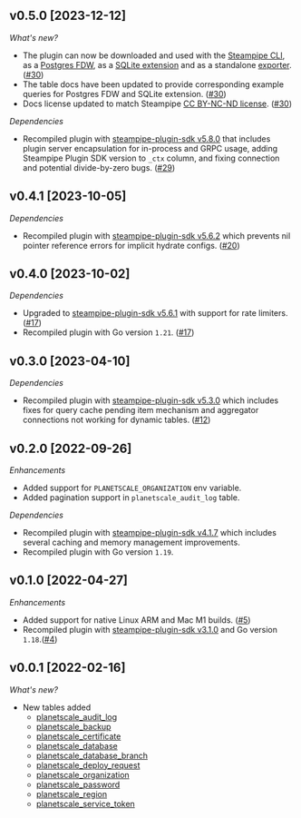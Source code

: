 ## v0.5.0 [2023-12-12]

_What's new?_

- The plugin can now be downloaded and used with the [Steampipe CLI](https://steampipe.io/docs), as a [Postgres FDW](https://steampipe.io/docs/steampipe_postgres/overview), as a [SQLite extension](https://steampipe.io/docs//steampipe_sqlite/overview) and as a standalone [exporter](https://steampipe.io/docs/steampipe_export/overview). ([#30](https://github.com/turbot/steampipe-plugin-planetscale/pull/30))
- The table docs have been updated to provide corresponding example queries for Postgres FDW and SQLite extension. ([#30](https://github.com/turbot/steampipe-plugin-planetscale/pull/30))
- Docs license updated to match Steampipe [CC BY-NC-ND license](https://github.com/turbot/steampipe-plugin-planetscale/blob/main/docs/LICENSE). ([#30](https://github.com/turbot/steampipe-plugin-planetscale/pull/30))

_Dependencies_

- Recompiled plugin with [steampipe-plugin-sdk v5.8.0](https://github.com/turbot/steampipe-plugin-sdk/blob/main/CHANGELOG.md#v580-2023-12-11) that includes plugin server encapsulation for in-process and GRPC usage, adding Steampipe Plugin SDK version to `_ctx` column, and fixing connection and potential divide-by-zero bugs. ([#29](https://github.com/turbot/steampipe-plugin-planetscale/pull/29))

## v0.4.1 [2023-10-05]

_Dependencies_

- Recompiled plugin with [steampipe-plugin-sdk v5.6.2](https://github.com/turbot/steampipe-plugin-sdk/blob/main/CHANGELOG.md#v562-2023-10-03) which prevents nil pointer reference errors for implicit hydrate configs. ([#20](https://github.com/turbot/steampipe-plugin-planetscale/pull/20))

## v0.4.0 [2023-10-02]

_Dependencies_

- Upgraded to [steampipe-plugin-sdk v5.6.1](https://github.com/turbot/steampipe-plugin-sdk/blob/main/CHANGELOG.md#v561-2023-09-29) with support for rate limiters. ([#17](https://github.com/turbot/steampipe-plugin-planetscale/pull/17))
- Recompiled plugin with Go version `1.21`. ([#17](https://github.com/turbot/steampipe-plugin-planetscale/pull/17))

## v0.3.0 [2023-04-10]

_Dependencies_

- Recompiled plugin with [steampipe-plugin-sdk v5.3.0](https://github.com/turbot/steampipe-plugin-sdk/blob/main/CHANGELOG.md#v530-2023-03-16) which includes fixes for query cache pending item mechanism and aggregator connections not working for dynamic tables. ([#12](https://github.com/turbot/steampipe-plugin-planetscale/pull/12))

## v0.2.0 [2022-09-26]

_Enhancements_

- Added support for `PLANETSCALE_ORGANIZATION` env variable.
- Added pagination support in `planetscale_audit_log` table.

_Dependencies_

- Recompiled plugin with [steampipe-plugin-sdk v4.1.7](https://github.com/turbot/steampipe-plugin-sdk/blob/main/CHANGELOG.md#v417-2022-09-08) which includes several caching and memory management improvements.
- Recompiled plugin with Go version `1.19`.

## v0.1.0 [2022-04-27]

_Enhancements_

- Added support for native Linux ARM and Mac M1 builds. ([#5](https://github.com/turbot/steampipe-plugin-planetscale/pull/5))
- Recompiled plugin with [steampipe-plugin-sdk v3.1.0](https://github.com/turbot/steampipe-plugin-sdk/blob/main/CHANGELOG.md#v310--2022-03-30) and Go version `1.18`.([#4](https://github.com/turbot/steampipe-plugin-planetscale/pull/4))

## v0.0.1 [2022-02-16]

_What's new?_

- New tables added
  - [planetscale_audit_log](https://hub.steampipe.io/plugins/turbot/planetscale/tables/planetscale_audit_log)
  - [planetscale_backup](https://hub.steampipe.io/plugins/turbot/planetscale/tables/planetscale_backup)
  - [planetscale_certificate](https://hub.steampipe.io/plugins/turbot/planetscale/tables/planetscale_certificate)
  - [planetscale_database](https://hub.steampipe.io/plugins/turbot/planetscale/tables/planetscale_database)
  - [planetscale_database_branch](https://hub.steampipe.io/plugins/turbot/planetscale/tables/planetscale_database_branch)
  - [planetscale_deploy_request](https://hub.steampipe.io/plugins/turbot/planetscale/tables/planetscale_deploy_request)
  - [planetscale_organization](https://hub.steampipe.io/plugins/turbot/planetscale/tables/planetscale_organization)
  - [planetscale_password](https://hub.steampipe.io/plugins/turbot/planetscale/tables/planetscale_password)
  - [planetscale_region](https://hub.steampipe.io/plugins/turbot/planetscale/tables/planetscale_region)
  - [planetscale_service_token](https://hub.steampipe.io/plugins/turbot/planetscale/tables/planetscale_service_token)
